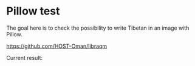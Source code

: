 # Pillow test

The goal here is to check the possibility to write Tibetan in an image with Pillow.

https://github.com/HOST-Oman/libraqm

Current result:

